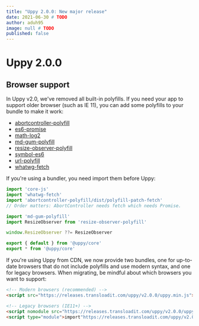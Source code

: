 ```yaml
---
title: "Uppy 2.0.0: New major release"
date: 2021-06-30 # TODO
author: aduh95
image: null # TODO
published: false
---
```


# Uppy 2.0.0

## Browser support

In Uppy v2.0, we've removed all built-in polyfills. If you need your app to
support older browser (such as IE 11), you can add some polyfills to your bundle
to make it work:

- [abortcontroller-polyfill](https://github.com/mo/abortcontroller-polyfill)
- [es6-promise](https://github.com/stefanpenner/es6-promise)
- [math-log2](https://github.com/sindresorhus/math-log2)
- [md-gum-polyfill](https://github.com/mozdevs/mediaDevices-getUserMedia-polyfill)
- [resize-observer-polyfill](https://github.com/que-etc/resize-observer-polyfill)
- [symbol-es6](https://github.com/rousan/symbol-es6)
- [url-polyfill](https://github.com/lifaon74/url-polyfill)
- [whatwg-fetch](https://github.com/github/fetch)

If you're using a bundler, you need import them before Uppy:

```js
import 'core-js'
import 'whatwg-fetch'
import 'abortcontroller-polyfill/dist/polyfill-patch-fetch'
// Order matters: AbortController needs fetch which needs Promise.

import 'md-gum-polyfill'
import ResizeObserver from 'resize-observer-polyfill'

window.ResizeObserver ??= ResizeObserver

export { default } from '@uppy/core'
export * from '@uppy/core'
```

If you're using Uppy from CDN, we now provide two bundles, one for up-to-date
browsers that do not include polyfills and use modern syntax, and one for legacy
browsers. When migrating, be mindful about which browsers you want to support:

```html
<!-- Modern browsers (recommended) -->
<script src="https://releases.transloadit.com/uppy/v2.0.0/uppy.min.js"></script>

<!-- Legacy browsers (IE11+) -->
<script nomodule src="https://releases.transloadit.com/uppy/v2.0.0/uppy.legacy.min.js"></script>
<script type="module">import"https://releases.transloadit.com/uppy/v2.0.0/uppy.min.js";</script>
```
